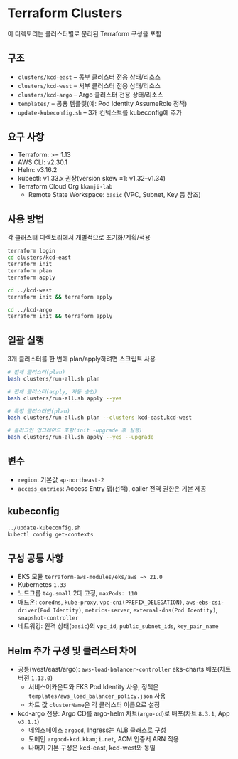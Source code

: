 # Terraform Clusters

이 디렉토리는 클러스터별로 분리된 Terraform 구성을 포함

## 구조

- `clusters/kcd-east` – 동부 클러스터 전용 상태/리소스
- `clusters/kcd-west` – 서부 클러스터 전용 상태/리소스
- `clusters/kcd-argo` – Argo 클러스터 전용 상태/리소스
- `templates/` – 공용 템플릿(예: Pod Identity AssumeRole 정책)
- `update-kubeconfig.sh` – 3개 컨텍스트를 kubeconfig에 추가

## 요구 사항

- Terraform: >= 1.13
- AWS CLI: v2.30.1
- Helm: v3.16.2
- kubectl: v1.33.x 권장(version skew ±1: v1.32–v1.34)
- Terraform Cloud Org `kkamji-lab`
  - Remote State Workspace: `basic` (VPC, Subnet, Key 등 참조)

## 사용 방법

각 클러스터 디렉토리에서 개별적으로 초기화/계획/적용

```bash
terraform login
cd clusters/kcd-east
terraform init
terraform plan
terraform apply

cd ../kcd-west
terraform init && terraform apply

cd ../kcd-argo
terraform init && terraform apply
```

## 일괄 실행

3개 클러스터를 한 번에 plan/apply하려면 스크립트 사용

```bash
# 전체 클러스터(plan)
bash clusters/run-all.sh plan

# 전체 클러스터(apply, 자동 승인)
bash clusters/run-all.sh apply --yes

# 특정 클러스터만(plan)
bash clusters/run-all.sh plan --clusters kcd-east,kcd-west

# 플러그인 업그레이드 포함(init -upgrade 후 실행)
bash clusters/run-all.sh apply --yes --upgrade
```

## 변수

- `region`: 기본값 `ap-northeast-2`
- `access_entries`: Access Entry 맵(선택), caller 전역 권한은 기본 제공

## kubeconfig

```bash
../update-kubeconfig.sh
kubectl config get-contexts
```

## 구성 공통 사항

- EKS 모듈 `terraform-aws-modules/eks/aws ~> 21.0`
- Kubernetes `1.33`
- 노드그룹 `t4g.small` 2대 고정, `maxPods: 110`
- 애드온: `coredns`, `kube-proxy`, `vpc-cni(PREFIX_DELEGATION)`, `aws-ebs-csi-driver(Pod Identity)`, `metrics-server`, `external-dns(Pod Identity)`, `snapshot-controller`
- 네트워킹: 원격 상태(`basic`)의 `vpc_id`, `public_subnet_ids`, `key_pair_name`

## Helm 추가 구성 및 클러스터 차이

- 공통(west/east/argo): `aws-load-balancer-controller` eks-charts 배포(차트 버전 `1.13.0`)
  - 서비스어카운트와 EKS Pod Identity 사용, 정책은 `templates/aws_load_balancer_policy.json` 사용
  - 차트 값 `clusterName`은 각 클러스터 이름으로 설정
- kcd-argo 전용: Argo CD를 argo-helm 차트(`argo-cd`)로 배포(차트 `8.3.1`, App `v3.1.1`)
  - 네임스페이스 `argocd`, Ingress는 ALB 클래스로 구성
  - 도메인 `argocd-kcd.kkamji.net`, ACM 인증서 ARN 적용
  - 나머지 기본 구성은 kcd-east, kcd-west와 동일
